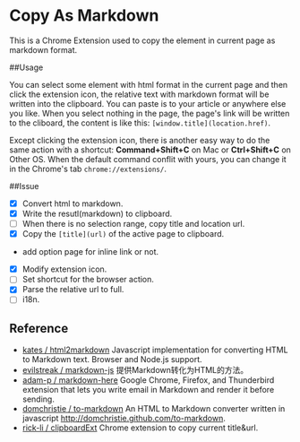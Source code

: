 Copy As Markdown
================

This is a Chrome Extension used to copy the element in current page as markdown format.

##Usage

You can select some element with html format in the current page and then click the extension icon, the relative text with markdown format will be written into the clipboard. You can paste is to your article or anywhere else you like. When you select nothing in the page, the page's link will be written to the cliboard, the content is like this: `[window.title](location.href)`.

Except clicking the extension icon, there is another easy way to do the same action with a shortcut: **Command+Shift+C** on Mac or **Ctrl+Shift+C** on Other OS. When the default command conflit with yours, you can change it in the Chrome's tab `chrome://extensions/`.

##Issue
- [x] Convert html to markdown.
- [x] Write the resutl(markdown) to clipboard.
- [ ] When there is no selection range, copy title and location url.
- [x] Copy the `[title](url)` of the active page to clipboard.
- add option page for inline link or not.
- [x] Modify extension icon.
- [ ] Set shortcut for the browser action.
- [x] Parse the relative url to full.
- [ ] i18n. 

## Reference

- [kates / html2markdown](https://github.com/kates/html2markdown) Javascript implementation for converting HTML to Markdown text. Browser and Node.js support.
- [evilstreak / markdown-js](https://github.com/evilstreak/markdown-js) 提供Markdown转化为HTML的方法。
- [adam-p / markdown-here](https://github.com/adam-p/markdown-here) Google Chrome, Firefox, and Thunderbird extension that lets you write email in Markdown and render it before sending. 
- [domchristie / to-markdown](https://github.com/domchristie/to-markdown) An HTML to Markdown converter written in javascript 
<http://domchristie.github.com/to-markdown>.
- [rick-li / clipboardExt](https://github.com/rick-li/clipboardExt) Chrome extension to copy current title&url.
